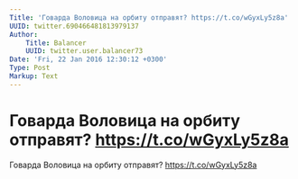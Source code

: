 ```yaml
---
Title: 'Говарда Воловица на орбиту отправят? https://t.co/wGyxLy5z8a'
UUID: twitter.690466481813979137
Author:
    Title: Balancer
    UUID: twitter.user.balancer73
Date: 'Fri, 22 Jan 2016 12:30:12 +0300'
Type: Post
Markup: Text
---
```


# Говарда Воловица на орбиту отправят? https://t.co/wGyxLy5z8a

Говарда Воловица на орбиту отправят? https://t.co/wGyxLy5z8a